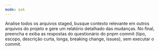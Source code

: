 ```yaml
---
mode: ask
---
```

Analise todos os arquivos staged, busque contexto relevante em outros arquivos do projeto e gere um relatório detalhado das mudanças. No final, preencha e exiba as respostas do questionário do pnpm commit (tipo, escopo, descrição curta, longa, breaking change, issues), sem executar o commit.
